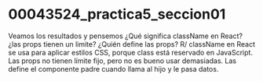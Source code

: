 # 00043524_practica5_seccion01

Veamos los resultados y pensemos ¿Qué significa className en React? ¿las props tienen un limite? ¿Quién define las 
props?
R/ className en React se usa para aplicar estilos CSS, porque class está reservado en JavaScript. Las props no tienen límite fijo, pero no es bueno usar demasiadas. Las define el componente padre cuando llama al hijo y le pasa datos.
